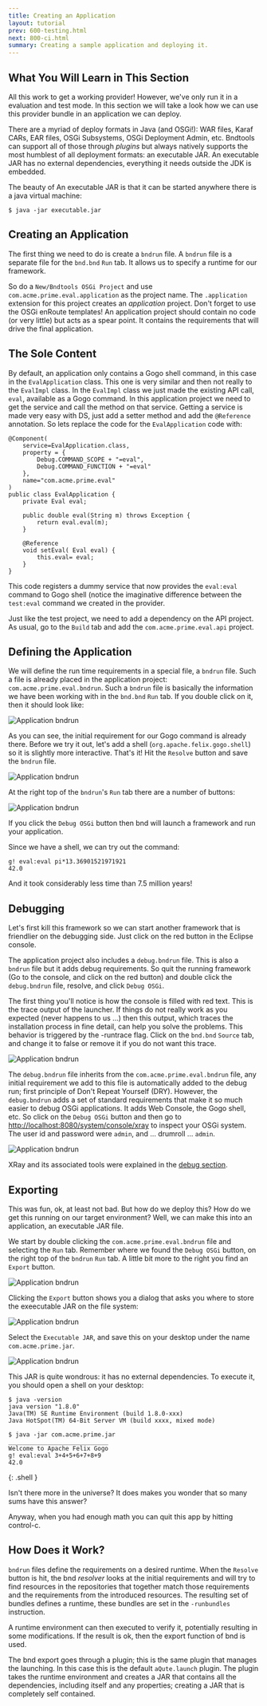 ```yaml
---
title: Creating an Application
layout: tutorial
prev: 600-testing.html
next: 800-ci.html
summary: Creating a sample application and deploying it.
---
```


## What You Will Learn in This Section

All this work to get a working provider! However, we've only run it in a evaluation and test mode. In this section we will take a look how we can use this provider bundle in an application we can deploy.

There are a myriad of deploy formats in Java (and OSGi!): WAR files, Karaf CARs, EAR files, OSGi Subsystems, OSGi Deployment Admin, etc. Bndtools can support all of those through _plugins_ but always natively supports the most humblest of all deployment formats: an executable JAR. An executable JAR has no external dependencies, everything it needs outside the JDK is embedded.

The beauty of An executable JAR is that it can be started anywhere there is a java virtual machine:

	$ java -jar executable.jar

## Creating an Application

The first thing we need to do is create a `bndrun` file. A `bndrun` file is a separate file for the `bnd.bnd` `Run` tab. It allows us to specify a runtime for our framework. 

So do a `New/Bndtools OSGi Project` and use `com.acme.prime.eval.application` as the project name. The `.application` extension for this project creates an *application* project. Don't forget to use the OSGi enRoute templates! An application project should contain no code (or very little) but acts as a spear point. It contains the requirements that will drive the final application.

## The Sole Content

By default, an application only contains a Gogo shell command, in this case in the `EvalApplication` class. This one is very similar and then not really to the `EvalImpl` class. In the `EvalImpl` class we just made the existing API call, `eval`, available as a Gogo command. In this application project we need to get the service and call the method on that service. Getting a service is made very easy with DS, just add a setter method and add the `@Reference` annotation. So lets replace the code for  the `EvalApplication` code with:

	@Component(
		service=EvalApplication.class, 
		property = { 
			Debug.COMMAND_SCOPE + "=eval",
			Debug.COMMAND_FUNCTION + "=eval" 
		},
		name="com.acme.prime.eval"
	)
	public class EvalApplication {
		private Eval eval;
	
		public double eval(String m) throws Exception {
			return eval.eval(m);
		}
		
		@Reference
		void setEval( Eval eval) {
			this.eval= eval;
		}
	}

This code registers a dummy service that now provides the `eval:eval` command to Gogo shell (notice the imaginative difference between the `test:eval` command we created in the provider.

Just like the test project, we need to add a dependency on the API project. As usual, go to the `Build` tab and add the `com.acme.prime.eval.api` project.

## Defining the Application

We will define the run time requirements in a special file, a `bndrun` file. Such a file is already placed in the application project: `com.acme.prime.eval.bndrun`. Such a `bndrun` file is basically the information we have been working with in the `bnd.bnd` `Run` tab. If you double click on it, then it should look like:

![Application bndrun](/img/tutorial_base/deploy-bndrun-0.png)

As you can see, the initial requirement for our Gogo command is already there. Before we try it out, let's add a shell (`org.apache.felix.gogo.shell`) so it is slightly more interactive. That's it! Hit the `Resolve` button and save the `bndrun` file. 

![Application bndrun](/img/tutorial_base/deploy-bndrun-1.png)

At the right top of the `bndrun`'s `Run` tab there are a number of buttons:

![Application bndrun](/img/tutorial_base/deploy-bndrun-2.png)

If you click the `Debug OSGi` button then bnd will launch a framework and run your application.

Since we have a shell, we can try out the command:

	g! eval:eval pi*13.36901521971921
	42.0

And it took considerably less time than 7.5 million years!

## Debugging

Let's first kill this framework so we can start another framework that is friendlier on the debugging side. Just click on the red button in the Eclipse console.

The application project also includes a `debug.bndrun` file. This is also a `bndrun` file but it adds debug requirements. So quit the running framework (Go to the console, and click on the red button) and double click the `debug.bndrun` file, resolve, and click `Debug OSGi`.

The first thing you'll notice is how the console is filled with red text. This is the trace output of the launcher. If things do not really work as you expected (never happens to us ...) then this output, which traces the installation process in fine detail, can help you solve the problems. This behavior is triggered by the -runtrace flag. Click on the `bnd.bnd` `Source` tab, and change it to false or remove it if you do not want this trace.

![Application bndrun](/img/tutorial_base/deploy-debug-0.png)

The `debug.bndrun` file inherits from the `com.acme.prime.eval.bndrun` file, any initial requirement we add to this file is automatically added to the debug run; first principle of Don't Repeat Yourself (DRY). However, the `debug.bndrun` adds a set of standard requirements that make it so much easier to debug OSGi applications. It adds Web Console, the Gogo shell, etc. So click on the `Debug OSGi` button and then go to [http://localhost:8080/system/console/xray](http://localhost:8080/system/console/xray) to inspect your OSGi system. The user id and password were `admin`, and ... drumroll ... `admin`.

![Application bndrun](/img/tutorial_base/deploy-debug-1.png)

XRay and its associated tools were explained in the [debug section](450-debug.html).
 
## Exporting

This was fun, ok, at least not bad. But how do we deploy this? How do we get this running on our target environment? Well, we can make this into an application, an executable JAR file. 

We start by double clicking the `com.acme.prime.eval.bndrun` file and selecting the `Run` tab. Remember where we found the `Debug OSGi` button, on the right top of the `bndrun` `Run` tab. A little bit more to the right you find an `Export` button. 

![Application bndrun](/img/tutorial_base/deploy-bndrun-2.png)

Clicking the `Export` button shows you a dialog that asks you where to store the exeecutable JAR on the file system:

![Application bndrun](/img/tutorial_base/deploy-export-1.png)

Select the `Executable JAR`, and save this on your desktop under the name `com.acme.prime.jar`. 

![Application bndrun](/img/tutorial_base/deploy-export-2.png)

This JAR is quite wondrous: it has no external dependencies. To execute it, you should open a shell on your desktop:

	$ java -version
	java version "1.8.0"
	Java(TM) SE Runtime Environment (build 1.8.0-xxx)
	Java HotSpot(TM) 64-Bit Server VM (build xxxx, mixed mode)
	
	$ java -jar com.acme.prime.jar
	____________________________
	Welcome to Apache Felix Gogo	
	g! eval:eval 3+4+5+6+7+8+9
	42.0
{: .shell }

Isn't there more in the universe? It does makes you wonder that so many sums have this answer?

Anyway, when you had enough math you can quit this app by hitting control-c.

## How Does it Work?

`bndrun` files define the requirements on a desired runtime. When the `Resolve` button is hit, the bnd _resolver_ looks at the initial requirements and will try to find resources in the repositories that together match those requirements and the requirements from the introduced resources. The resulting set of bundles defines a runtime, these bundles are set in the `-runbundles` instruction.

A runtime environment can then executed to verify it, potentially resulting in some modifications. If the result is ok, then the export function of bnd is used.

The bnd export goes through a plugin; this is the same plugin that manages the launching. In this case this is the default `aQute.launch` plugin. The plugin takes the runtime environment and creates a JAR that contains all the dependencies, including itself and any properties; creating a JAR that is completely self contained.
